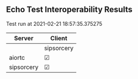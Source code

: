 ## Echo Test Interoperability Results
Test run at 2021-02-21 18:57:35.375275

| Server      | Client      |
|-------------|-------------|
|             | sipsorcery  |
| aiortc      | &#9745;     |
| sipsorcery  | &#9745;     |
